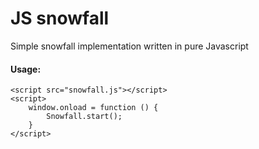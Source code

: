 # JS snowfall
Simple snowfall implementation written in pure Javascript
#### Usage:
```
<script src="snowfall.js"></script>
<script>
    window.onload = function () {
        Snowfall.start();
    }
</script>
```